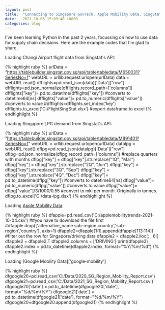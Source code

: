 ```yaml
---
layout: post
title:  "Connecting to Singapore GovTech, Apple Mobility Data, SingStat API"
date:   2021-10-06 15:09:40 +0800
categories: blog
---
```

I've been learning Python in the past 2 years, focussing on how to use data for supply chain decisions. Here are the example codes that I'm glad to share.

Loading Changi Airport flight data from Singstat's API:

{% highlight ruby %}
urlData = "https://tablebuilder.singstat.gov.sg/api/table/tabledata/M650031?SeriesNo=1"
webURL = urllib.request.urlopen(urlData)
data = webURL.read()
dfflights=pd.read_json(data)['Data']["row"] 
dfflights=pd.json_normalize(dfflights,record_path=['columns'])
dfflights["key"]= pd.to_datetime(dfflights["key"]) #converts to datetime64[ns]
dfflights["value"]= pd.to_numeric(dfflights["value"]) #converts to value
#dfflights=dfflights.set_index('key')
dfflights.to_excel('C:/FlightSingStat.xlsx') #export dataframe to excel
{% endhighlight %}

Loading Singapore LPG demand from Singstat's API:

{% highlight ruby %}
urlData = "https://tablebuilder.singstat.gov.sg/api/table/tabledata/M891401?SeriesNo=1"
webURL = urllib.request.urlopen(urlData)
datalpg = webURL.read()
dflpg=pd.read_json(datalpg)['Data']["row"]
dflpg=pd.json_normalize(dflpg,record_path=['columns'])
#replace quarters with months
dflpg["key"] = dflpg["key"].str.replace("1Q", "Mar")
dflpg["key"] = dflpg["key"].str.replace("2Q", "Jun")
dflpg["key"] = dflpg["key"].str.replace("3Q", "Sep")
dflpg["key"] = dflpg["key"].str.replace("4Q", "Dec")
dflpg["key"]= pd.to_datetime(dflpg["key"]) #converts to datetime64[ns]
dflpg["value"]= pd.to_numeric(dflpg["value"]) #converts to value
dflpg["value"]= dflpg["value"]/3/1000/0.55 #convert to mkl per month. Originally in tonnes. 
dflpg.to_excel('C:/data-lpg.xlsx')
{% endhighlight %}

Loading [Apple Mobility Data][apple-mobility]

{% highlight ruby %}
dfapple=pd.read_csv('C:/applemobilitytrends-2021-10-04.csv') ##you have to download the file first
#dfapple.drop(['alternative_name	sub-region	country','sub-region','country'], axis=1)
dfapple2=dfapple[1:1].append(dfapple[113:114]) #filter out the row for Singapore/driving data
dfapple2 = dfapple2.iloc[: , 6:]
dfapple2 = dfapple2.T
dfapple2.columns = ['DRIVING']
print(dfapple2)
dfapple2.index = pd.to_datetime(dfapple2.index, format="%Y/%m/%d")
{% endhighlight %}

Loading [Google Mobility Data]['google-mobility']

{% highlight ruby %}
dfgoogle20=pd.read_csv('C:/Data/2020_SG_Region_Mobility_Report.csv')
dfgoogle21=pd.read_csv('C:/Data/2021_SG_Region_Mobility_Report.csv')
dfgoogle20['date'] = pd.to_datetime(dfgoogle20['date'], format="%d/%m/%Y")
dfgoogle21['date'] = pd.to_datetime(dfgoogle21['date'], format="%d/%m/%Y")
dfgoogle20=dfgoogle20.append(dfgoogle21)
{% endhighlight %}


[apple-mobility]: https://covid19.apple.com/mobility
[google-mobility]: https://www.google.com/covid19/mobility/
